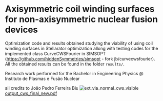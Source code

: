 # Axisymmetric coil winding surfaces for non-axisymmetric nuclear fusion devices

Optimization code and results obtained studying the viability of using coil winding surfaces in Stellarator optimization allong with testing codes for the implemented class CurveCWSFourier in SIMSOPT (https://github.com/hiddenSymmetries/simsopt - fork jb/curvecwsfourier).
All the obtained results can be found in the folder `results/`.

Research work performed for the Bachelor in Engineering Physics @ Instituto de Plasmas e Fusão Nuclear

all credits to João Pedro Ferreira Biu
![ext_via_normal_cws_visible](https://github.com/joaopedrobiu6/CurveCWSFourier_Optimization/assets/93256745/5e161eab-a6a4-4662-91b2-6045d560ba7a)
[output_cws_final_new.pdf](https://github.com/joaopedrobiu6/CurveCWSFourier_Optimization/files/11725148/output_cws_final_new.pdf)
